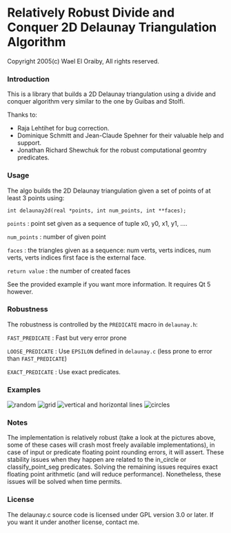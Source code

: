 # Relatively Robust Divide and Conquer 2D Delaunay Triangulation Algorithm

Copyright 2005(c) Wael El Oraiby, All rights reserved. 

### Introduction

This is a library that builds a 2D Delaunay triangulation using a divide and conquer algorithm very similar to the one by Guibas and Stolfi.

Thanks to:
* Raja Lehtihet for bug correction.
* Dominique Schmitt and Jean-Claude Spehner for their valuable help and support.
* Jonathan Richard Shewchuk for the robust computational geomtry predicates.

### Usage

The algo builds the 2D Delaunay triangulation given a set of points of at least
3 points using:

    int delaunay2d(real *points, int num_points, int **faces);

`points`	: point set given as a sequence of tuple x0, y0, x1, y1, ....

`num_points`	: number of given point

`faces`		: the triangles given as a sequence: num verts, verts indices, num verts, verts indices first face is the external face.

`return value`	: the number of created faces

See the provided example if you want more information. It requires Qt 5 however.

### Robustness
The robustness is controlled by the `PREDICATE` macro in `delaunay.h`:

`FAST_PREDICATE`	: Fast but very error prone 

`LOOSE_PREDICATE` : Use `EPSILON` defined in `delaunay.c` (less prone to error than `FAST_PREDICATE`)

`EXACT_PREDICATE` : Use exact predicates.


### Examples
![random](https://github.com/eloraiby/delaunay/raw/master/images/random.png)
![grid](https://github.com/eloraiby/delaunay/raw/master/images/grid.png)
![vertical and horizontal lines](https://github.com/eloraiby/delaunay/raw/master/images/vertical_horizontal.png)
![circles](https://github.com/eloraiby/delaunay/raw/master/images/circles.png)

### Notes

The implementation is relatively robust (take a look at the pictures above, some of these cases will crash most freely available implementations), in case of input or predicate floating point rounding errors, it will assert. 
These stability issues when they happen are related to the in_circle or classify_point_seg predicates. Solving the remaining issues requires exact floating point arithmetic (and will reduce performance). Nonetheless, these issues will be solved when time permits.

### License

The delaunay.c source code is licensed under GPL version 3.0 or later. If you want it under another license, contact me.



